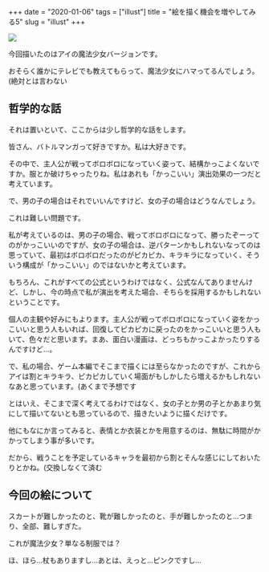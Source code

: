+++
date = "2020-01-06"
tags = ["illust"]
title = "絵を描く機会を増やしてみる5"
slug = "illust"
+++

![](/img/game/c_yui_mahou2.png)

今回描いたのはアイの魔法少女バージョンです。

おそらく誰かにテレビでも教えてもらって、魔法少女にハマってるんでしょう。(絶対とは言わない

## 哲学的な話

それは置いといて、ここからは少し哲学的な話をします。

皆さん、バトルマンガって好きですか。私は大好きです。

その中で、主人公が戦ってボロボロになっていく姿って、結構かっこよくないですか。服とか破けちゃったりね。私はあれも「かっこいい」演出効果の一つだと考えています。

で、男の子の場合はそれでいいんですけど、女の子の場合はどうなんでしょう。

これは難しい問題です。

私が考えているのは、男の子の場合、戦ってボロボロになって、勝ったぞーってのがかっこいいのですが、女の子の場合は、逆パターンかもしれないなってのは思っていて、最初はボロボロだったのがピカピカ、キラキラになっていく、そういう構成が「かっこいい」のではないかと考えています。

もちろん、これがすべての公式というわけではなく、公式なんてありませんけど、しかし、今の時点で私が演出を考えた場合、そちらを採用するかもしれないということです。

個人の主観や好みにもよります。主人公が戦ってボロボロになっていく姿をかっこいいと思う人もいれば、回復してピカピカに戻ったのをかっこいいと思う人もいて、色々だと思います。まあ、面白い漫画は、どっちもかっこよかったりするんですけど...。

で、私の場合、ゲーム本編でそこまで描くには至らなかったのですが、これからアイは割とキラキラ、ピカピカしていく場面がもしかしたら増えるかもしれないなあと思っています。(あくまで予想です

とはいえ、そこまで深く考えてるわけではなく、女の子とか男の子とかあまり気にして描いてないとも思っているので、描きたいように描くだけです。

他にもなにか言ってみると、表情とか衣装とかを用意するのは、無駄に時間がかかってしまう事が多いです。

だから、戦うことを予定しているキャラを最初から割とそんな感じにしておいたりとかね。(交換しなくて済む

## 今回の絵について

スカートが難しかったのと、靴が難しかったのと、手が難しかったのと...つまり、全部、難しすぎた。

これが魔法少女？単なる制服では？

ほ、ほら...杖もありますし...あとは、えっと...ピンクですし...


